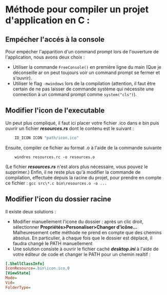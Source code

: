 # Méthode pour compiler un projet d'application en C :

## Empécher l'accés à la console

Pour empécher l'apparition d'un command prompt lors de l'ouverture de l'application, nous avons deux choix :
- Utiliser la commande ``FreeConsole()`` en première ligne du main (Que je déconseille ar on peut toujours voir un command prompt se fermer et s'ouvrir).
- Utiliser le flag ``-mwindows`` lors de la compilation (attention, il faut être certain de ne pas laisser de commande système qui nécessite une connection à un command prompt comme ``system("cls")``).

## Modifier l'icon de l'executable

Un peut plus compliqué, il faut ici placer votre fichier .ico dans e bin puis ouvrir un fichier ***resources.rs*** dont le contenu est le suivant :
```c
    ID_ICON ICON "path/icon.ico"
```

Ensuite, compiler ce fichier au format .o à l'aide de la commande suivante 
```
    windres resources.rc -o resources.o
```

(Le fichier ***resources.rs*** n'est alors plus nécessaire, vous pouvez le supprimer.)
Enfin, il ne reste plus qu'à modifier la commande de compilation, effectuée depuis la racine du projet, pour prendre en compte ce fichier :
```gcc src\*.c bin\resources.o -o ...```

## Modifier l'icon du dossier racine

Il existe deux solutions :
- Modifier manuellement l'icone du dossier : après un clic droit, sélectionner **Propriétés>Personaliser>Changer d'icône...** Malheuresement cette méthode ne prend en compte que des chemins absolus. En particulier, à chaque fois que le dossier est déplacé, il faudra changé le PATH manuellement
- Une solution consiste à ouvrir le fichier caché ***desktop.ini*** à l'aide de votre éditeur de code et changer le PATH pour un chemin realtif :

```ini
[.ShellClassInfo]
IconResource=.bin\icon.ico,0
[ViewState]
Mode=
Vid=
FolderType=
```
